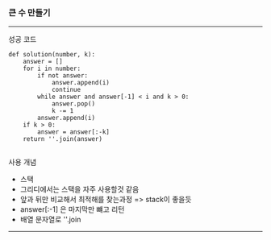 ### 큰 수 만들기

---

성공 코드

```
def solution(number, k):
    answer = []
    for i in number:
        if not answer:
            answer.append(i)
            continue
        while answer and answer[-1] < i and k > 0:
            answer.pop()
            k -= 1
        answer.append(i)
    if k > 0:
        answer = answer[:-k]
    return ''.join(answer)


```

사용 개념

- 스택
- 그리디에서는 스택을 자주 사용할것 같음
- 앞과 뒤만 비교해서 최적해를 찾는과정 => stack이 좋을듯
- answer[:-1] 은 마지막만 뺴고 리턴
- 배열 문자열로 ''.join
---
